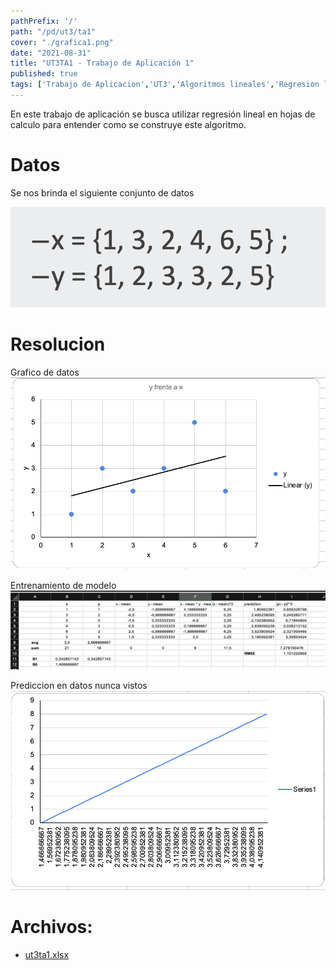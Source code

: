 ```yaml
---
pathPrefix: '/'
path: "/pd/ut3/ta1"
cover: "./grafica1.png"
date: "2021-08-31"
title: "UT3TA1 - Trabajo de Aplicación 1"
published: true
tags: ['Trabajo de Aplicacion','UT3','Algoritmos lineales','Regresion lineal']
---
```


En este trabajo de aplicación se busca utilizar regresión lineal en hojas de calculo para entender como se construye este algoritmo.

# Datos

Se nos brinda el siguiente conjunto de datos

![data](https://github.com/JuanFKurucz/ia-portfolio/blob/main/content/posts/ut/ut3/ta/ta1/data.png?raw=true)

# Resolucion

Grafico de datos 
![grafico](https://github.com/JuanFKurucz/ia-portfolio/blob/main/content/posts/ut/ut3/ta/ta1/grafica1.png?raw=true)

Entrenamiento de modelo
![modelo](https://github.com/JuanFKurucz/ia-portfolio/blob/main/content/posts/ut/ut3/ta/ta1/table.png?raw=true)

Prediccion en datos nunca vistos
![grafica2](https://github.com/JuanFKurucz/ia-portfolio/blob/main/content/posts/ut/ut3/ta/ta1/grafica2.png?raw=true)


# Archivos:

- [ut3ta1.xlsx](https://github.com/JuanFKurucz/ia-portfolio/blob/main/content/posts/ut/ut3/ta/ta1/ut3ta1.xlsx)


